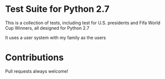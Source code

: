 # Test Suite for Python 2.7
This is a collection of tests, including test for U.S. presidents and Fifa World Cup Winners, all designed for Python 2.7

It uses a user system with my family as the users

# Contributions
Pull requests always welcome!
